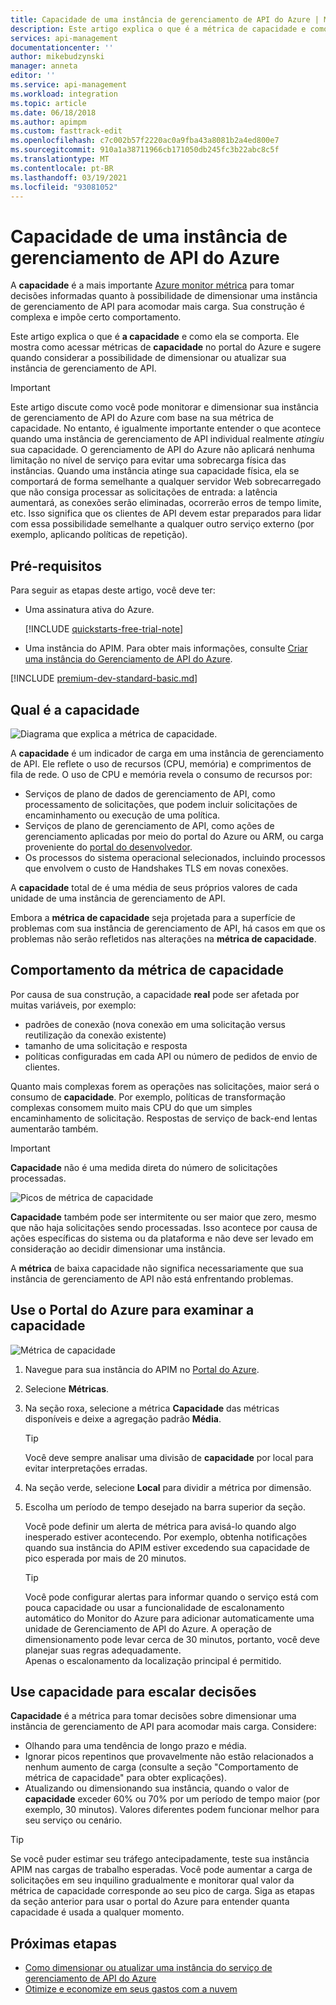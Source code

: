 ```yaml
---
title: Capacidade de uma instância de gerenciamento de API do Azure | Microsoft Docs
description: Este artigo explica o que é a métrica de capacidade e como tomar decisões informadas sobre o dimensionamento de uma instância do Gerenciamento de API do Azure.
services: api-management
documentationcenter: ''
author: mikebudzynski
manager: anneta
editor: ''
ms.service: api-management
ms.workload: integration
ms.topic: article
ms.date: 06/18/2018
ms.author: apimpm
ms.custom: fasttrack-edit
ms.openlocfilehash: c7c002b57f2220ac0a9fba43a8081b2a4ed800e7
ms.sourcegitcommit: 910a1a38711966cb171050db245fc3b22abc8c5f
ms.translationtype: MT
ms.contentlocale: pt-BR
ms.lasthandoff: 03/19/2021
ms.locfileid: "93081052"
---
```

# <a name="capacity-of-an-azure-api-management-instance"></a>Capacidade de uma instância de gerenciamento de API do Azure

A **capacidade** é a mais importante [Azure monitor métrica](api-management-howto-use-azure-monitor.md#view-metrics-of-your-apis) para tomar decisões informadas quanto à possibilidade de dimensionar uma instância de gerenciamento de API para acomodar mais carga. Sua construção é complexa e impõe certo comportamento.

Este artigo explica o que é **a capacidade** e como ela se comporta. Ele mostra como acessar métricas de **capacidade** no portal do Azure e sugere quando considerar a possibilidade de dimensionar ou atualizar sua instância de gerenciamento de API.

> [!IMPORTANT]
> Este artigo discute como você pode monitorar e dimensionar sua instância de gerenciamento de API do Azure com base na sua métrica de capacidade. No entanto, é igualmente importante entender o que acontece quando uma instância de gerenciamento de API individual realmente *atingiu* sua capacidade. O gerenciamento de API do Azure não aplicará nenhuma limitação no nível de serviço para evitar uma sobrecarga física das instâncias. Quando uma instância atinge sua capacidade física, ela se comportará de forma semelhante a qualquer servidor Web sobrecarregado que não consiga processar as solicitações de entrada: a latência aumentará, as conexões serão eliminadas, ocorrerão erros de tempo limite, etc. Isso significa que os clientes de API devem estar preparados para lidar com essa possibilidade semelhante a qualquer outro serviço externo (por exemplo, aplicando políticas de repetição).

## <a name="prerequisites"></a>Pré-requisitos

Para seguir as etapas deste artigo, você deve ter:

+ Uma assinatura ativa do Azure.

    [!INCLUDE [quickstarts-free-trial-note](../../includes/quickstarts-free-trial-note.md)]

+ Uma instância do APIM. Para obter mais informações, consulte [Criar uma instância do Gerenciamento de API do Azure](get-started-create-service-instance.md).

[!INCLUDE [premium-dev-standard-basic.md](../../includes/api-management-availability-premium-dev-standard-basic.md)]

## <a name="what-is-capacity"></a>Qual é a capacidade

![Diagrama que explica a métrica de capacidade.](./media/api-management-capacity/capacity-ingredients.png)

A **capacidade** é um indicador de carga em uma instância de gerenciamento de API. Ele reflete o uso de recursos (CPU, memória) e comprimentos de fila de rede. O uso de CPU e memória revela o consumo de recursos por:

+ Serviços de plano de dados de gerenciamento de API, como processamento de solicitações, que podem incluir solicitações de encaminhamento ou execução de uma política.
+ Serviços de plano de gerenciamento de API, como ações de gerenciamento aplicadas por meio do portal do Azure ou ARM, ou carga proveniente do [portal do desenvolvedor](api-management-howto-developer-portal.md).
+ Os processos do sistema operacional selecionados, incluindo processos que envolvem o custo de Handshakes TLS em novas conexões.

A **capacidade** total de é uma média de seus próprios valores de cada unidade de uma instância de gerenciamento de API.

Embora a **métrica de capacidade** seja projetada para a superfície de problemas com sua instância de gerenciamento de API, há casos em que os problemas não serão refletidos nas alterações na **métrica de capacidade**.

## <a name="capacity-metric-behavior"></a>Comportamento da métrica de capacidade

Por causa de sua construção, a capacidade **real** pode ser afetada por muitas variáveis, por exemplo:

+ padrões de conexão (nova conexão em uma solicitação versus reutilização da conexão existente)
+ tamanho de uma solicitação e resposta
+ políticas configuradas em cada API ou número de pedidos de envio de clientes.

Quanto mais complexas forem as operações nas solicitações, maior será o consumo de **capacidade**. Por exemplo, políticas de transformação complexas consomem muito mais CPU do que um simples encaminhamento de solicitação. Respostas de serviço de back-end lentas aumentarão também.

> [!IMPORTANT]
> **Capacidade** não é uma medida direta do número de solicitações processadas.

![Picos de métrica de capacidade](./media/api-management-capacity/capacity-spikes.png)

**Capacidade** também pode ser intermitente ou ser maior que zero, mesmo que não haja solicitações sendo processadas. Isso acontece por causa de ações específicas do sistema ou da plataforma e não deve ser levado em consideração ao decidir dimensionar uma instância.

A **métrica** de baixa capacidade não significa necessariamente que sua instância de gerenciamento de API não está enfrentando problemas.
  
## <a name="use-the-azure-portal-to-examine-capacity"></a>Use o Portal do Azure para examinar a capacidade
  
![Métrica de capacidade](./media/api-management-capacity/capacity-metric.png)  

1. Navegue para sua instância do APIM no [Portal do Azure](https://portal.azure.com/).
2. Selecione **Métricas**.
3. Na seção roxa, selecione a métrica **Capacidade** das métricas disponíveis e deixe a agregação padrão **Média**.

    > [!TIP]
    > Você deve sempre analisar uma divisão de **capacidade** por local para evitar interpretações erradas.

4. Na seção verde, selecione **Local** para dividir a métrica por dimensão.
5. Escolha um período de tempo desejado na barra superior da seção.

    Você pode definir um alerta de métrica para avisá-lo quando algo inesperado estiver acontecendo. Por exemplo, obtenha notificações quando sua instância do APIM estiver excedendo sua capacidade de pico esperada por mais de 20 minutos.

    >[!TIP]
    > Você pode configurar alertas para informar quando o serviço está com pouca capacidade ou usar a funcionalidade de escalonamento automático do Monitor do Azure para adicionar automaticamente uma unidade de Gerenciamento de API do Azure. A operação de dimensionamento pode levar cerca de 30 minutos, portanto, você deve planejar suas regras adequadamente.  
    > Apenas o escalonamento da localização principal é permitido.

## <a name="use-capacity-for-scaling-decisions"></a>Use capacidade para escalar decisões

**Capacidade** é a métrica para tomar decisões sobre dimensionar uma instância de gerenciamento de API para acomodar mais carga. Considere:

+ Olhando para uma tendência de longo prazo e média.
+ Ignorar picos repentinos que provavelmente não estão relacionados a nenhum aumento de carga (consulte a seção "Comportamento de métrica de capacidade" para obter explicações).
+ Atualizando ou dimensionando sua instância, quando o valor de **capacidade** exceder 60% ou 70% por um período de tempo maior (por exemplo, 30 minutos). Valores diferentes podem funcionar melhor para seu serviço ou cenário.

>[!TIP]  
> Se você puder estimar seu tráfego antecipadamente, teste sua instância APIM nas cargas de trabalho esperadas. Você pode aumentar a carga de solicitações em seu inquilino gradualmente e monitorar qual valor da métrica de capacidade corresponde ao seu pico de carga. Siga as etapas da seção anterior para usar o portal do Azure para entender quanta capacidade é usada a qualquer momento.

## <a name="next-steps"></a>Próximas etapas

- [Como dimensionar ou atualizar uma instância do serviço de gerenciamento de API do Azure](upgrade-and-scale.md)
- [Otimize e economize em seus gastos com a nuvem](../cost-management-billing/costs/quick-acm-cost-analysis.md?WT.mc_id=costmanagementcontent_docsacmhorizontal_-inproduct-learn)